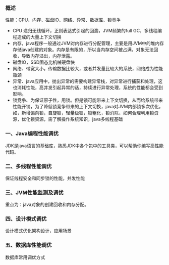 ### 概述

性能：CPU、内存、磁盘IO、网络、异常、数据库、锁竞争

- CPU 递归无线循环，正则表达式引起的回溯，JVM频繁的full GC，多线程编程造成的大量上下文切换
- 内存，java程序一般通过JVM对内存进行分配管理，主要是用JVM中的堆内存存储java创建的对象。内存是有限的，所以当内存空间被占满，对象无法回收，导致内存溢出，内存泄露。
- 磁盘IO，SSD固态比机械硬盘快
- 网络、带宽大小，传输数据比较大，或者并发量比较大的系统，网络成为性能瓶颈
- 异常、java应用中，抛出异常的需要构建异常栈，对异常进行捕获和处理，这也消耗性能，高并发引起异常的话，持续进行异常处理，系统的性能都会受到影响。
- 锁竞争、为保证原子性，用锁。但是锁可能带来上下文切换，从而给系统带来性能开销，为了降低锁竞争带来的上下文切换，java对JVM内部锁多次优化，如，新增偏向锁，自旋锁，轻量级锁，锁粗化，锁消除，如何合理利用锁资源，优化锁资源，需了解操作系统知识，java多线程基础

### 一、Java编程性能调优

JDK是java语言的基础库，熟悉JDK中各个包中的工具类，可以帮助你编写高性能代码。

### 二、多线程性能调优

保证线程安全和同步锁的性能，并发性能

### 三、JVM性能监测及调优

重点为：java对象的创建回收和内存分配。

### 四、设计模式调优

设计模式优化架构设计，应用场景

### 五、数据库性能调优

数据库常用调优方式